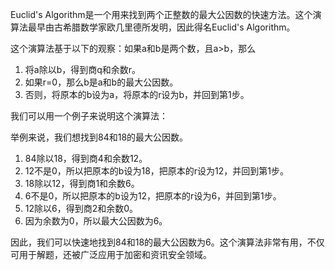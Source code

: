 

Euclid's Algorithm是一个用来找到两个正整数的最大公因数的快速方法。这个演算法最早由古希腊数学家欧几里德所发明，因此得名Euclid's Algorithm。

这个演算法基于以下的观察：如果a和b是两个数，且a>b，那么

1. 将a除以b，得到商q和余数r。
2. 如果r=0，那么b是a和b的最大公因数。
3. 否则，将原本的b设为a，将原本的r设为b，并回到第1步。

我们可以用一个例子来说明这个演算法：

举例来说，我们想找到84和18的最大公因数。

1. 84除以18，得到商4和余数12。
2. 12不是0，所以把原本的b设为18，把原本的r设为12，并回到第1步。
3. 18除以12，得到商1和余数6。
4. 6不是0，所以把原本的b设为12，把原本的r设为6，并回到第1步。
5. 12除以6，得到商2和余数0。
6. 因为余数为0，所以最大公因数为6。

因此，我们可以快速地找到84和18的最大公因数为6。这个演算法非常有用，不仅可用于解题，还被广泛应用于加密和资讯安全领域。